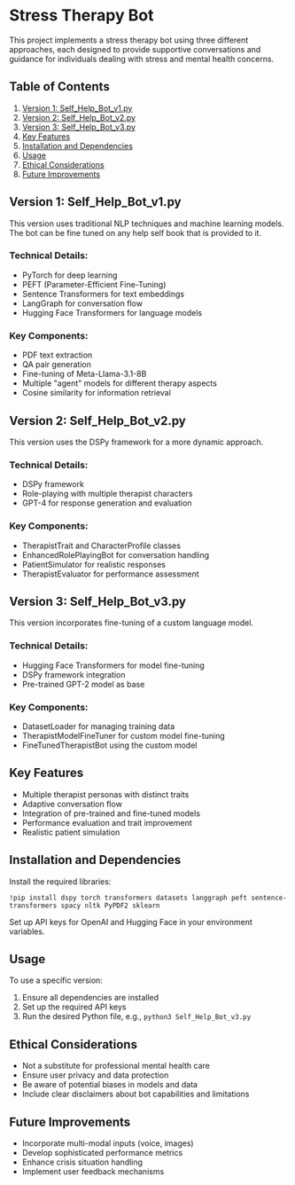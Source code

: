 # Stress Therapy Bot

This project implements a stress therapy bot using three different approaches, each designed to provide supportive conversations and guidance for individuals dealing with stress and mental health concerns.

## Table of Contents

1. [Version 1: Self_Help_Bot_v1.py](#version-1-self_help_bot_v1py)
2. [Version 2: Self_Help_Bot_v2.py](#version-2-self_help_bot_v2py)
3. [Version 3: Self_Help_Bot_v3.py](#version-3-self_help_bot_v3py)
4. [Key Features](#key-features)
5. [Installation and Dependencies](#installation-and-dependencies)
6. [Usage](#usage)
7. [Ethical Considerations](#ethical-considerations)
8. [Future Improvements](#future-improvements)

## Version 1: Self_Help_Bot_v1.py

This version uses traditional NLP techniques and machine learning models. The bot can be fine tuned on any help self book that is provided to it.

### Technical Details:
- PyTorch for deep learning
- PEFT (Parameter-Efficient Fine-Tuning)
- Sentence Transformers for text embeddings
- LangGraph for conversation flow
- Hugging Face Transformers for language models

### Key Components:
- PDF text extraction
- QA pair generation
- Fine-tuning of Meta-Llama-3.1-8B
- Multiple "agent" models for different therapy aspects
- Cosine similarity for information retrieval

## Version 2: Self_Help_Bot_v2.py

This version uses the DSPy framework for a more dynamic approach.

### Technical Details:
- DSPy framework
- Role-playing with multiple therapist characters
- GPT-4 for response generation and evaluation

### Key Components:
- TherapistTrait and CharacterProfile classes
- EnhancedRolePlayingBot for conversation handling
- PatientSimulator for realistic responses
- TherapistEvaluator for performance assessment

## Version 3: Self_Help_Bot_v3.py

This version incorporates fine-tuning of a custom language model.

### Technical Details:
- Hugging Face Transformers for model fine-tuning
- DSPy framework integration
- Pre-trained GPT-2 model as base

### Key Components:
- DatasetLoader for managing training data
- TherapistModelFineTuner for custom model fine-tuning
- FineTunedTherapistBot using the custom model

## Key Features

- Multiple therapist personas with distinct traits
- Adaptive conversation flow
- Integration of pre-trained and fine-tuned models
- Performance evaluation and trait improvement
- Realistic patient simulation

## Installation and Dependencies

Install the required libraries:
```
!pip install dspy torch transformers datasets langgraph peft sentence-transformers spacy nltk PyPDF2 sklearn
```

Set up API keys for OpenAI and Hugging Face in your environment variables.

## Usage

To use a specific version:

1. Ensure all dependencies are installed
2. Set up the required API keys
3. Run the desired Python file, e.g., `python3 Self_Help_Bot_v3.py`

## Ethical Considerations

- Not a substitute for professional mental health care
- Ensure user privacy and data protection
- Be aware of potential biases in models and data
- Include clear disclaimers about bot capabilities and limitations

## Future Improvements

- Incorporate multi-modal inputs (voice, images)
- Develop sophisticated performance metrics
- Enhance crisis situation handling
- Implement user feedback mechanisms

